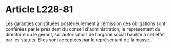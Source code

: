 # Article L228-81

Les garanties constituées postérieurement à l'émission des obligations sont conférées par le président du conseil d'administration, le représentant du directoire ou le gérant, sur autorisation de l'organe social habilité à cet effet par les statuts. Elles sont acceptées par le représentant de la masse.